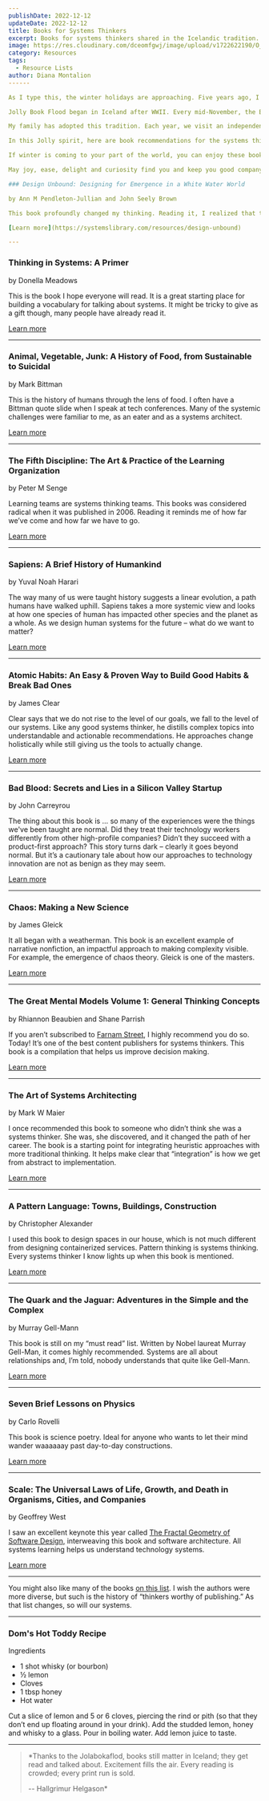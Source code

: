 ```yaml
---
publishDate: 2022-12-12
updateDate: 2022-12-12
title: Books for Systems Thinkers
excerpt: Books for systems thinkers shared in the Icelandic tradition.
image: https://res.cloudinary.com/dceomfgwj/image/upload/v1722622190/O_Reilly_DM_1_dghett.png
category: Resources
tags:
  - Resource Lists
author: Diana Montalion
------

As I type this, the winter holidays are approaching. Five years ago, I discovered the Icelandic book-loving tradition of Jólabókaflóðið, pronounced yo-la-bok-a-flot. Jolabokaflod roughly translates to Christmas Book Flood. The first English translation I read was “Jolly Book Flood”. I like that one.

Jolly Book Flood began in Iceland after WWII. Every mid-November, the Bókatíðindi, (Book Bulletin) is sent to every Icelandic household. On Christmas eve, books are given as gifts and then read together, while drinking a holiday beverage. I can’t imagine a better celebration.

My family has adopted this tradition. Each year, we visit an independent bookstore and buy whatever we want. For ourselves, each other, and other people. During the 2020 holiday season, one of our [favorite bookstores](https://www.oblongbooks.com/) offered after-hours shopping by reservation. We had the entire store to ourselves for an hour. Truly a wonderland.

In this Jolly spirit, here are book recommendations for the systems thinker in your life. Who is probably (also) you. Most of them aren't about "how to think in systems", they are examples of good nonlinear thinking.

If winter is coming to your part of the world, you can enjoy these books on a cold winter night. Perhaps with a hot toddy – I’ve included my husband’s favorite recipe.

May joy, ease, delight and curiosity find you and keep you good company.

### Design Unbound: Designing for Emergence in a White Water World

by Ann M Pendleton-Jullian and John Seely Brown

This book profoundly changed my thinking. Reading it, I realized that the systems challenges I faced were *systems* challenges, not *technology* challenges. My copy has highlights all through it. [I’m not alone in my enthusiasm](https://twitter.com/aleixmorgadas/status/1599356743183917056). 

[Learn more](https://systemslibrary.com/resources/design-unbound)

---
```


### Thinking in Systems: A Primer

by Donella Meadows

This is the book I hope everyone will read. It is a great starting place for building a vocabulary for talking about systems. It might be tricky to give as a gift though, many people have already read it.

[Learn more](https://systemslibrary.com/resources/thinking-in-systems)

---

### Animal, Vegetable, Junk: A History of Food, from Sustainable to Suicidal

by Mark Bittman

This is the history of humans through the lens of food. I often have a Bittman quote slide when I speak at tech conferences. Many of the systemic challenges were familiar to me, as an eater and as a systems architect. 

[Learn more](https://systemslibrary.com/resources/animal-vegetable-junk)

---

### The Fifth Discipline: The Art & Practice of the Learning Organization

by Peter M Senge

Learning teams are systems thinking teams. This books was considered radical when it was published in 2006. Reading it reminds me of how far we’ve come and how far we have to go. 

[Learn more](https://systemslibrary.com/resources/the-fifth-discipline)

---

### Sapiens: A Brief History of Humankind

by Yuval Noah Harari

The way many of us were taught history suggests a linear evolution, a path humans have walked uphill. Sapiens takes a more systemic view and looks at how one species of human has impacted other species and the planet as a whole. As we design human systems for the future – what do we want to matter? 

[Learn more](https://systemslibrary.com/resources/sapiens)

---

### Atomic Habits: An Easy & Proven Way to Build Good Habits & Break Bad Ones

by James Clear

Clear says that we do not rise to the level of our goals, we fall to the level of our systems. Like any good systems thinker, he distills complex topics into understandable and actionable recommendations. He approaches change holistically while still giving us the tools to actually change.

[Learn more](https://systemslibrary.com/resources/atomic-habits)

---

### Bad Blood: Secrets and Lies in a Silicon Valley Startup

by John Carreyrou

The thing about this book is … so many of the experiences were the things we've been taught are normal. Did they treat their technology workers differently from other high-profile companies? Didn’t they succeed with a product-first approach? This story turns dark – clearly it goes beyond normal. But it’s a cautionary tale about how our approaches to technology innovation are not as benign as they may seem. 

[Learn more](https://systemslibrary.com/resources/bad-blood)

---

### Chaos: Making a New Science

by James Gleick

It all began with a weatherman. This book is an excellent example of narrative nonfiction, an impactful approach to making complexity visible. For example, the emergence of chaos theory. Gleick is one of the masters. 

[Learn more](https://systemslibrary.com/resources/chaos)

---

### The Great Mental Models Volume 1: General Thinking Concepts

by Rhiannon Beaubien and Shane Parrish

If you aren’t subscribed to [Farnam Street](https://fs.blog/), I highly recommend you do so. Today! It’s one of the best content publishers for systems thinkers. This book is a compilation that helps us improve decision making. 

[Learn more](https://systemslibrary.com/resources/great-mental-models)

---

### The Art of Systems Architecting

by Mark W Maier

I once recommended this book to someone who didn’t think she was a systems thinker. She was, she discovered, and it changed the path of her career. The book is a starting point for integrating heuristic approaches with more traditional thinking. It helps make clear that “integration” is how we get from abstract to implementation.

[Learn more](https://systemslibrary.com/resources/art-systems-architecture)

---

### A Pattern Language: Towns, Buildings, Construction

by Christopher Alexander

I used this book to design spaces in our house, which is not much different from designing containerized services. Pattern thinking is systems thinking. Every systems thinker I know lights up when this book is mentioned. 

[Learn more](https://systemslibrary.com/resources/pattern-language)

---

### The Quark and the Jaguar: Adventures in the Simple and the Complex

by Murray Gell-Mann

This book is still on my “must read” list. Written by Nobel laureat Murray Gell-Man, it comes highly recommended. Systems are all about relationships and, I’m told, nobody understands that quite like Gell-Mann. 

[Learn more](https://systemslibrary.com/resources/quark-and-jaquar)

---

### Seven Brief Lessons on Physics

by Carlo Rovelli

This book is science poetry. Ideal for anyone who wants to let their mind wander waaaaaay past day-to-day constructions. 

[Learn more](https://systemslibrary.com/resources/seven-brief-lessons)

---

### Scale: The Universal Laws of Life, Growth, and Death in Organisms, Cities, and Companies

by Geoffrey West

I saw an excellent keynote this year called [The Fractal Geometry of Software Design,](https://speakerdeck.com/vladikk/fractal-geometry-of-software-design) interweaving this book and software architecture. All systems learning helps us understand technology systems. 

[Learn more](https://systemslibrary.com/resources/scale)

---

You might also like many of the books [on this list](https://fs.blog/books-recommend-someone-read-improve-general-knowledge-world/). I wish the authors were more diverse, but such is the history of “thinkers worthy of publishing.” As that list changes, so will our systems.

---

### Dom's Hot Toddy Recipe

Ingredients

- 1 shot whisky (or bourbon)
- ½ lemon
- Cloves
- 1 tbsp honey
- Hot water

Cut a slice of lemon and 5 or 6 cloves, piercing the rind or pith (so that they don’t end up floating around in your drink). Add the studded lemon, honey and whisky to a glass. Pour in boiling water. Add lemon juice to taste.

---

> *Thanks to the Jolabokaflod, books still matter in Iceland; they get read and talked about. Excitement fills the air. Every reading is crowded; every print run is sold.
> 
> -- Hallgrimur Helgason*
